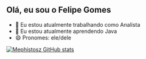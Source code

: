 ## Olá, eu sou o Felipe Gomes

- 🔭 Eu estou atualmente trabalhando como Analista
- 🌱 Eu estou atualmente aprendendo Java
- 😄 Pronomes: ele/dele

[![Mephistosz GitHub stats](https://github-readme-stats.vercel.app/api?username=Mephistosz)](https://github.com/anuraghazra/github-readme-stats)
